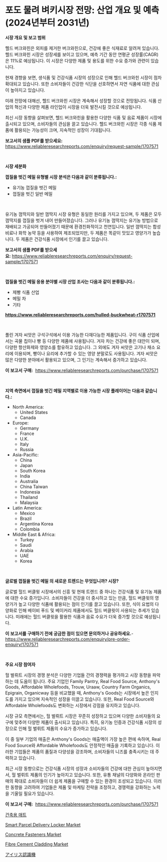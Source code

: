 <p><h1>포도 물려 벼키시장 전망: 산업 개요 및 예측 (2024년부터 2031년)</h1></p><p><strong>시장 개요 및 보고 범위</strong></p>
<p><p>헬드 버크와힌은 외피를 제거한 버크와힌으로, 건강에 좋은 식재료로 알려져 있습니다. 헬드 버크와힌 시장은 성장세를 보이고 있으며, 예측 기간 동안 연평균 성장률(CAGR)은 11%로 예상됩니다. 이 시장은 다양한 제품 및 용도를 위한 수요 증가와 관련이 있습니다.</p><p>현재 경향을 보면, 생식품 및 건강식품 시장의 성장으로 인해 헬드 버크와힌 시장이 점차 확대되고 있습니다. 또한 소비자들이 건강한 식단을 선호하면서 자연 식품에 대한 관심이 높아지고 있습니다.</p><p>미래 전망에 대해선, 헬드 버크와힌 시장은 계속해서 성장할 것으로 전망됩니다. 식품 산업의 혁신과 다양한 제품 라인업이 시장을 더욱 발전시킬 것으로 예상됩니다.</p><p>최신 시장 동향을 살펴보면, 헬드 버크와힌을 활용한 다양한 식품 및 음료 제품이 시장에 출시되고 있으며, 소비자들의 관심을 끌고 있습니다. 헬드 버크와힌 시장은 각종 식품 제품에 활용되는 가능성이 크며, 지속적인 성장이 기대됩니다.</p></p>
<p><strong>보고서의 샘플 PDF를 받으세요:</strong> <a href="https://www.reliableresearchreports.com/enquiry/request-sample/1707571">https://www.reliableresearchreports.com/enquiry/request-sample/1707571</a></p>
<p>&nbsp;</p>
<p><strong>시장 세분화</strong></p>
<p><strong>껍질을 벗긴 메밀 유형별 시장 분석은 다음과 같이 분류됩니다.:</strong></p>
<p><ul><li>유기농 껍질을 벗긴 메밀</li><li>껍질을 벗긴 일반 메밀</li></ul></p>
<p>&nbsp;</p>
<p><p>유기농 껌딱지와 일반 껌딱지 시장 유형은 동일한 원리를 가지고 있으며, 두 제품은 모두 껌딱지를 껍질을 벗겨 내어 만들어졌습니다. 그러나 유기농 껌딱지는 유기농 방법으로 재배되고 가공되어 만들어졌기 때문에 환경친화적이고 천연입니다. 일반 껌딱지는 합성 비료나 화학 농약 등을 사용하여 제조되었지만, 두 제품은 똑같이 맛있고 영양가가 높습니다. 두 제품은 건강식품 시장에서 인기를 끌고 있습니다.</p></p>
<p><strong>보고서의 샘플 PDF를 받으세요:</strong>&nbsp;<a href="https://www.reliableresearchreports.com/enquiry/request-sample/1707571">https://www.reliableresearchreports.com/enquiry/request-sample/1707571</a></p>
<p>&nbsp;</p>
<p><strong> 껍질을 벗긴 메밀 응용 분야별 시장 산업 조사는 다음과 같이 분류됩니다.:</strong></p>
<p><ul><li>제빵 식품 산업</li><li>메밀 차</li><li>기타</li></ul></p>
<p><strong><a href="https://www.reliableresearchreports.com/hulled-buckwheat-r1707571">https://www.reliableresearchreports.com/hulled-buckwheat-r1707571</a></strong></p>
<p>&nbsp;</p>
<p><p>풀린 겨자 씨앗은 구석구석에서 이용 가능한 다재다능한 제품입니다. 구이 식품 산업에서는 곡물 칩이나 빵 등 다양한 제품에 사용됩니다. 겨자 차는 건강에 좋은 대안이 되며, 다양한 항산화제와 영양소를 함유하고 있습니다. 그 외에도 겨자 씨앗은 고기나 채소 요리에 이용되며, 빵이나 요리에 추가할 수 있는 영양 분말로도 사용됩니다. 겨자 씨앗은 많은 다양한 분야에서 활용되고 있으며, 그 인기는 계속해서 증가하고 있습니다.</p></p>
<p><strong>이 보고서 구매:</strong>&nbsp; <a href="https://www.reliableresearchreports.com/purchase/1707571">https://www.reliableresearchreports.com/purchase/1707571</a></p>
<p>&nbsp;</p>
<p><strong>지역 측면에서 껍질을 벗긴 메밀 지역별로 이용 가능한 시장 플레이어는 다음과 같습니다.:</strong></p>
<p><ul>
    <li>
        North America:
        <ul>
            <li>United States</li>
            <li>Canada</li>
        </ul>
    </li>
    <li>
        Europe:
        <ul>
            <li>Germany</li>
            <li>France</li>
            <li>U.K.</li>
            <li>Italy</li>
            <li>Russia</li>
        </ul>
    </li>
    <li>
        Asia-Pacific:
        <ul>
            <li>China</li>
            <li>Japan</li>
            <li>South Korea</li>
            <li>India</li>
            <li>Australia</li>
            <li>China Taiwan</li>
            <li>Indonesia</li>
            <li>Thailand</li>
            <li>Malaysia</li>
        </ul>
    </li>
    <li>
        Latin America:
        <ul>
            <li>Mexico</li>
            <li>Brazil</li>
            <li>Argentina Korea</li>
            <li>Colombia</li>
        </ul>
    </li>
    <li>
        Middle East & Africa:
        <ul>
            <li>Turkey</li>
            <li>Saudi</li>
            <li>Arabia</li>
            <li>UAE</li>
            <li>Korea</li>
        </ul>
    </li>
    </ul></p>
<p>&nbsp;</p>
<p><strong>글로벌 껍질을 벗긴 메밀 의 새로운 트렌드는 무엇입니까? 시장?</strong></p>
<p><p>글로벌 헐드 버클윗 시장에서의 신흥 및 현재 트렌드 중 하나는 건강식품 및 유기농 제품에 대한 수요 증가입니다. 소비자들이 건강을 더 중시하고 있는 만큼, 헐드 버클윗의 영양가가 높고 다양한 식품에 활용되는 점이 인기를 끌고 있습니다. 또한, 식이 요법의 다양화로 인해 베이비 푸드 및 베이커리 제품에서도 헐드 버클윗이 사용되는 추세가 있습니다. 미래에는 헐드 버클윗을 활용한 식품과 음료 수요가 더욱 증가할 것으로 예상됩니다.</p></p>
<p><strong>이 보고서를 구매하기 전에 궁금한 점이 있으면 문의하거나 공유하세요.</strong>- <a href="https://www.reliableresearchreports.com/enquiry/pre-order-enquiry/1707571">https://www.reliableresearchreports.com/enquiry/pre-order-enquiry/1707571</a></p>
<p>&nbsp;</p>
<p><strong>주요 시장 참여자</strong></p>
<p><p>헐 벌뤼트 시장의 경쟁 분석은 다양한 기업들 간의 경쟁력을 평가하고 시장 동향을 파악하는 데 도움이 됩니다. 주요 기업인 Family Pantry, Real Food Source, Anthony's Goods, Affordable Wholefoods, Trouw, Uraaw, Country Farm Organics, Epigrain, Organicway 등을 비교했을 때, Anthony's Goods는 시장에서 높은 인지도를 가지고 있으며 지속적인 성장을 이끌고 있습니다. 또한, Real Food Source와 Affordable Wholefoods도 변화하는 시장에서 강점을 유지하고 있습니다.</p><p>시장 규모 측면에서는, 헐 벌뤼트 시장은 꾸준히 성장하고 있으며 다양한 소비자들의 요구에 맞추어 다양한 제품이 출시되고 있습니다. 특히, 유기농 인증과 건강식품 시장의 성장으로 인해 헐 벌뤼트 제품의 수요가 증가하고 있습니다.</p><p>이 중 일부 기업의 매출은 Anthony's Goods는 매출액이 가장 높은 편에 속하며, Real Food Source와 Affordable Wholefoods도 안정적인 매출을 기록하고 있습니다. 이러한 기업들은 제품의 품질과 다양성을 강조하며, 소비자들의 니즈를 충족시키는 데 주력하고 있습니다.</p><p>최근 시장 동향으로는 건강식품 시장의 성장과 소비자들의 건강에 대한 관심이 높아지면서, 헐 벌뤼트 제품의 인기가 높아지고 있습니다. 또한, 유통 채널의 다양화와 온라인 판매의 확대로 소비자들이 더 쉽게 제품을 구매할 수 있는 환경이 조성되고 있습니다. 이러한 동향을 고려하여 기업들은 제품 및 마케팅 전략을 조정하고, 경쟁력을 강화하는 노력을 기울일 필요가 있습니다.</p></p>
<p><strong>이 보고서 구매:</strong>&nbsp;&nbsp;<a href="https://www.reliableresearchreports.com/purchase/1707571">https://www.reliableresearchreports.com/purchase/1707571</a></p>
<p><p><a href="https://github.com/crfsywufhm81415/Market-Research-Report-List-1/blob/main/451561721860.md">건축용 매트</a></p><p><a href="https://github.com/bmorecock/Market-Research-Report-List-2/blob/main/smart-parcel-delivery-locker-market.md">Smart Parcel Delivery Locker Market</a></p><p><a href="https://issuu.com/reportprime-2/docs/concrete-fasteners-market-size-2030.pptx">Concrete Fasteners Market</a></p><p><a href="https://issuu.com/reportprime-2/docs/fibre-cement-cladding-market-size-2030.pptx">Fibre Cement Cladding Market</a></p><p><a href="https://github.com/LeanneBruen2023/Market-Research-Report-List-1/blob/main/508664623792.md">アイリス認識機</a></p></p>